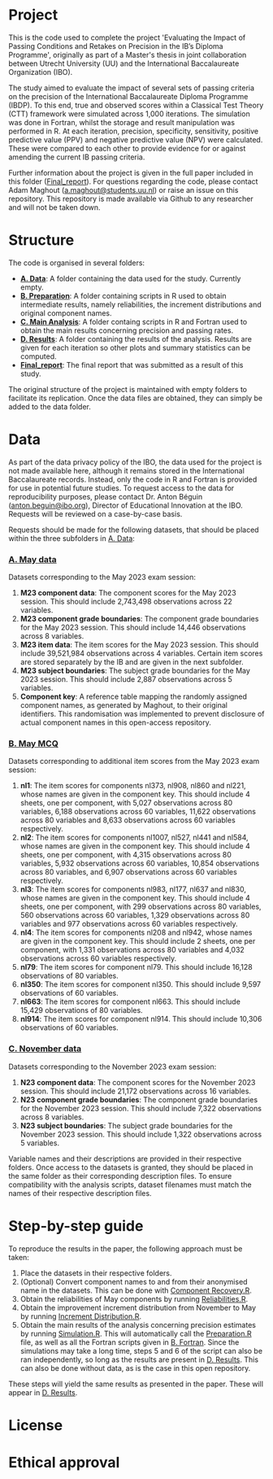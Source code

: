 # Project

This is the code used to complete the project 'Evaluating the Impact of Passing Conditions and Retakes on Precision in the IB’s Diploma Programme', originally as part of a Master's thesis in joint collaboration between Utrecht University (UU) and the International Baccalaureate Organization (IBO).

The study aimed to evaluate the impact of several sets of passing criteria on the precision of the International Baccalaureate Diploma Programme (IBDP). To this end, true and observed scores within a Classical Test Theory (CTT) framework were simulated across 1\,000 iterations. The simulation was done in Fortran, whilst the storage and result manipulation was performed in R. At each iteration, precision, specificity, sensitivity, positive predictive value (PPV) and negative predictive value (NPV) were calculated. These were compared to each other to provide evidence for or against amending the current IB passing criteria.

Further information about the project is given in the full paper included in this folder ([Final_report](Final_report.pdf)). For questions regarding the code, please contact Adam Maghout (a.maghout@students.uu.nl) or raise an issue on this repository. This repository is made available via Github to any researcher and will not be taken down.

# Structure

The code is organised in several folders:
- **[A. Data](A.%20Data)**: A folder containing the data used for the study. Currently empty.
- **[B. Preparation](B.%20Preparation)**: A folder containing scripts in R used to obtain intermediate results, namely reliabilities, the increment distributions and original component names.
- **[C. Main Analysis](C.%20Main%20Analysis)**: A folder containg scripts in R and Fortran used to obtain the main results concerning precision and passing rates.
- **[D. Results](D.%20Results)**: A folder containing the results of the analysis. Results are given for each iteration so other plots and summary statistics can be computed.
- **[Final_report](Final_report.pdf)**: The final report that was submitted as a result of this study.

The original structure of the project is maintained with empty folders to facilitate its replication. Once the data files are obtained, they can simply be added to the data folder. 

# Data

As part of the data privacy policy of the IBO, the data used for the project is not made available here, although it remains stored in the International Baccalaureate records. Instead, only the code in R and Fortran is provided for use in potential future studies. To request access to the data for reproducibility purposes, please contact Dr. Anton Béguin (anton.beguin@ibo.org), Director of Educational Innovation at the IBO. Requests will be reviewed on a case-by-case basis.

Requests should be made for the following datasets, that should be placed within the three subfolders in [A. Data](A.%20Data):

### [A. May data](A.%20Data/A.%20May%20data)

Datasets corresponding to the May 2023 exam session:

1. **M23 component data**: The component scores for the May 2023 session. This should include 2\,743\,498 observations across 22 variables.
2. **M23 component grade boundaries**: The component grade boundaries for the May 2023 session. This should include 14\,446 observations across 8 variables.
3. **M23 item data**: The item scores for the May 2023 session. This should include 39\,521\,984 observations across 4 variables. Certain item scores are stored separately by the IB and are given in the next subfolder.
4. **M23 subject boundaries**: The subject grade boundaries for the May 2023 session. This should include 2\,887 observations across 5 variables.
5. **Component key**: A reference table mapping the randomly assigned component names, as generated by Maghout, to their original identifiers. This randomisation was implemented to prevent disclosure of actual component names in this open-access repository.

### [B. May MCQ](A.%20Data/B.%20May%20MCQ)

Datasets corresponding to additional item scores from the May 2023 exam session:

1. **nl1**: The item scores for components nl373, nl908, nl860 and nl221, whose names are given in the component key. This should include 4 sheets, one per component, with 5\,027 observations across 80 variables,  6\,188 observations across 60 variables, 11\,622 observations across 80 variables and 8\,633 observations across 60 variables respectively.
2. **nl2**: The item scores for components nl1007, nl527, nl441 and nl584, whose names are given in the component key. This should include 4 sheets, one per component, with 4\,315 observations across 80 variables, 5\,932 observations across 60 variables,  10\,854 observations across 80 variables, and 6\,907 observations across 60 variables respectively.
3. **nl3**: The item scores for components nl983, nl177, nl637 and nl830, whose names are given in the component key. This should include 4 sheets, one per component, with 299 observations across 80 variables, 560 observations across 60 variables, 1\,329 observations across 80 variables and 977 observations across 60 variables respectively.
4. **nl4**: The item scores for components nl208 and nl942, whose names are given in the component key. This should include 2 sheets, one per component, with 1\,331 observations across 80 variables and 4\,032 observations across 60 variables respectively.
5. **nl79**: The item scores for component nl79. This should include 16\,128 observations of 80 variables.
6. **nl350**: The item scores for component nl350. This should include 9\,597 observations of 60 variables.
7. **nl663**: The item scores for component nl663. This should include 15\,429 observations of 80 variables.
8. **nl914**: The item scores for component nl914. This should include 10\,306 observations of 60 variables.

### [C. November data](A.%20Data/C.%20November%20data)

Datasets corresponding to the November 2023 exam session:

1. **N23 component data**: The component scores for the November 2023 session. This should include 21\,172 observations across 16 variables.
2. **N23 component grade boundaries**: The component grade boundaries for the November 2023 session. This should include 7\,322 observations across 8 variables.
3. **N23 subject boundaries**: The subject grade boundaries for the November 2023 session. This should include 1\,322 observations across 5 variables.

Variable names and their descriptions are provided in their respective folders. Once access to the datasets is granted, they should be placed in the same folder as their corresponding description files. To ensure compatibility with the analysis scripts, dataset filenames must match the names of their respective description files.

# Step-by-step guide

To reproduce the results in the paper, the following approach must be taken:

1. Place the datasets in their respective folders.
2. (Optional) Convert component names to and from their anonymised name in the datasets. This can be done with [Component Recovery.R](B.%20Preparation/Component%20Recovery.R).
3. Obtain the reliabilities of May components by running [Reliabilities.R](B.%20Preparation/Reliabilities.R).
4. Obtain the improvement increment distribution from November to May by running [Increment Distribution.R](B.%20Preparation/Increment%20Distribution.R).
5. Obtain the main results of the analysis concerning precision estimates by running [Simulation.R](C.%20Main%20Analysis/A.%20R/Simulation.R). This will automatically call the [Preparation.R](C.%20Main%20Analysis/A.%20R/Preparation.R) file, as well as all the Fortran scripts given in [B. Fortran](C.%20Main%20Analysis/B.%20Fortran). Since the simulations may take a long time, steps 5 and 6 of the script can also be ran independently, so long as the results are present in [D. Results](D.%20Results). This can also be done without data, as is the case in this open repository.

These steps will yield the same results as presented in the paper. These will appear in [D. Results](D.%20Results).

# License

# Ethical approval
